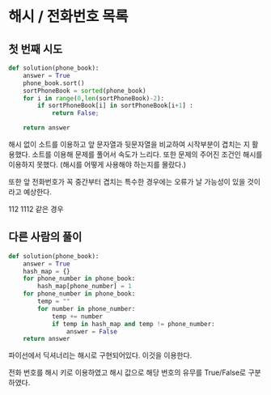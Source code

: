 # 해시 / 전화번호 목록

## 첫 번째 시도
```python
def solution(phone_book):
    answer = True
    phone_book.sort()
    sortPhoneBook = sorted(phone_book)
    for i in range(0,len(sortPhoneBook)-2):
        if sortPhoneBook[i] in sortPhoneBook[i+1] :
            return False;

    return answer
```

해시 없이 소트를 이용하고 앞 문자열과 뒷문자열을 비교하여 시작부분이 겹치는 지 활용했다.
소트를 이용해 문제를 풀어서 속도가 느리다. 또한 문제의 주어진 조건인 해시를 이용하지 못했다.
(해시를 어떻게 사용해야 하는지를 몰랐다.)

또한 앞 전화번호가 꼭 중간부터 겹치는 특수한 경우에는 오류가 날 가능성이 있을 것이라고 예상한다.

112 1112 같은 경우



## 다른 사람의 풀이
```python
def solution(phone_book):
    answer = True
    hash_map = {}
    for phone_number in phone_book:
        hash_map[phone_number] = 1
    for phone_number in phone_book:
        temp = ""
        for number in phone_number:
            temp += number
            if temp in hash_map and temp != phone_number:
                answer = False
    return answer
```

파이선에서 딕셔너리는 해시로 구현되어있다. 이것을 이용한다.

전화 번호를 해시 키로 이용하였고 해시 값으로 해당 번호의 유무를 True/False로 구분하였다.